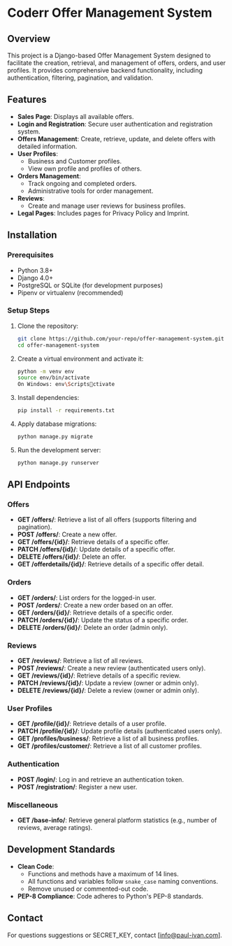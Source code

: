 # Coderr Offer Management System

## Overview
This project is a Django-based Offer Management System designed to facilitate the creation, retrieval, and management of offers, orders, and user profiles. It provides comprehensive backend functionality, including authentication, filtering, pagination, and validation.

## Features
- **Sales Page**: Displays all available offers.
- **Login and Registration**: Secure user authentication and registration system.
- **Offers Management**: Create, retrieve, update, and delete offers with detailed information.
- **User Profiles**:
  - Business and Customer profiles.
  - View own profile and profiles of others.
- **Orders Management**:
  - Track ongoing and completed orders.
  - Administrative tools for order management.
- **Reviews**:
  - Create and manage user reviews for business profiles.
- **Legal Pages**: Includes pages for Privacy Policy and Imprint.

## Installation

### Prerequisites
- Python 3.8+
- Django 4.0+
- PostgreSQL or SQLite (for development purposes)
- Pipenv or virtualenv (recommended)

### Setup Steps
1. Clone the repository:
   ```bash
   git clone https://github.com/your-repo/offer-management-system.git
   cd offer-management-system
   ```

2. Create a virtual environment and activate it:
   ```bash
   python -m venv env
   source env/bin/activate  
   On Windows: env\Scriptsctivate
   ```

3. Install dependencies:
   ```bash
   pip install -r requirements.txt
   ```

4. Apply database migrations:
   ```bash
   python manage.py migrate
   ```

5. Run the development server:
   ```bash
   python manage.py runserver
   ```

## API Endpoints

### Offers
- **GET /offers/**: Retrieve a list of all offers (supports filtering and pagination).
- **POST /offers/**: Create a new offer.
- **GET /offers/{id}/**: Retrieve details of a specific offer.
- **PATCH /offers/{id}/**: Update details of a specific offer.
- **DELETE /offers/{id}/**: Delete an offer.
- **GET /offerdetails/{id}/**: Retrieve details of a specific offer detail.

### Orders
- **GET /orders/**: List orders for the logged-in user.
- **POST /orders/**: Create a new order based on an offer.
- **GET /orders/{id}/**: Retrieve details of a specific order.
- **PATCH /orders/{id}/**: Update the status of a specific order.
- **DELETE /orders/{id}/**: Delete an order (admin only).

### Reviews
- **GET /reviews/**: Retrieve a list of all reviews.
- **POST /reviews/**: Create a new review (authenticated users only).
- **GET /reviews/{id}/**: Retrieve details of a specific review.
- **PATCH /reviews/{id}/**: Update a review (owner or admin only).
- **DELETE /reviews/{id}/**: Delete a review (owner or admin only).

### User Profiles
- **GET /profile/{id}/**: Retrieve details of a user profile.
- **PATCH /profile/{id}/**: Update profile details (authenticated users only).
- **GET /profiles/business/**: Retrieve a list of all business profiles.
- **GET /profiles/customer/**: Retrieve a list of all customer profiles.

### Authentication
- **POST /login/**: Log in and retrieve an authentication token.
- **POST /registration/**: Register a new user.

### Miscellaneous
- **GET /base-info/**: Retrieve general platform statistics (e.g., number of reviews, average ratings).


## Development Standards
- **Clean Code**:
  - Functions and methods have a maximum of 14 lines.
  - All functions and variables follow `snake_case` naming conventions.
  - Remove unused or commented-out code.
- **PEP-8 Compliance**: Code adheres to Python's PEP-8 standards.

## Contact
For questions suggestions or SECRET_KEY, contact [info@paul-ivan.com].
